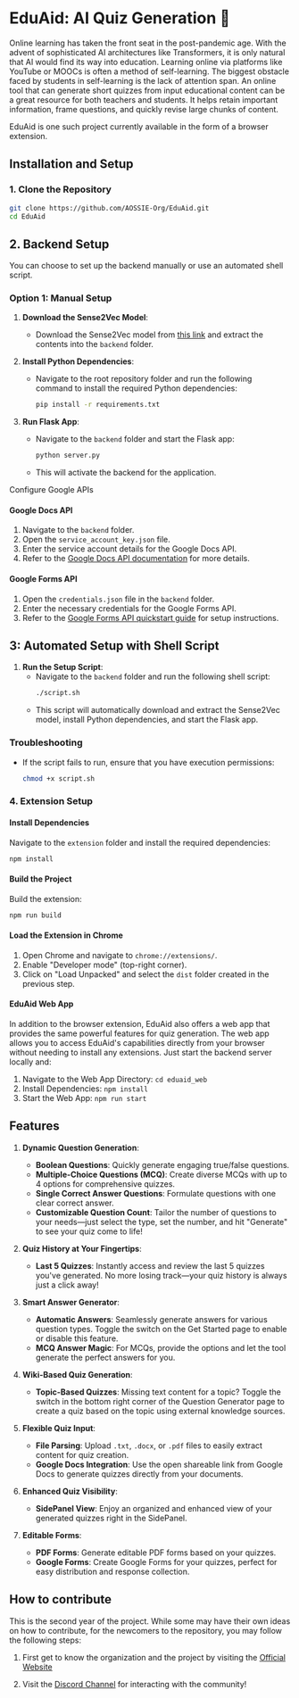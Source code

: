 # EduAid: AI Quiz Generation 🚀

Online learning has taken the front seat in the post-pandemic age. With the advent of sophisticated AI architectures like Transformers, it is only natural that AI would find its way into education. Learning online via platforms like YouTube or MOOCs is often a method of self-learning. The biggest obstacle faced by students in self-learning is the lack of attention span. An online tool that can generate short quizzes from input educational content can be a great resource for both teachers and students. It helps retain important information, frame questions, and quickly revise large chunks of content.

EduAid is one such project currently available in the form of a browser extension.

## Installation and Setup

### 1. Clone the Repository

```bash
git clone https://github.com/AOSSIE-Org/EduAid.git
cd EduAid
```
## 2. Backend Setup

You can choose to set up the backend manually or use an automated shell script.

### Option 1: Manual Setup

1. **Download the Sense2Vec Model**:
   - Download the Sense2Vec model from [this link](https://github.com/explosion/sense2vec/releases/download/v1.0.0/s2v_reddit_2015_md.tar.gz) and extract the contents into the `backend` folder.

2. **Install Python Dependencies**:
   - Navigate to the root repository folder and run the following command to install the required Python dependencies:
     ```bash
     pip install -r requirements.txt
     ```

3. **Run Flask App**:
   - Navigate to the `backend` folder and start the Flask app:
     ```bash
     python server.py
     ```
   - This will activate the backend for the application.


Configure Google APIs

#### Google Docs API

1. Navigate to the `backend` folder.
2. Open the `service_account_key.json` file.
3. Enter the service account details for the Google Docs API.
4. Refer to the [Google Docs API documentation](https://developers.google.com/docs/api/reference/rest) for more details.

#### Google Forms API

1. Open the `credentials.json` file in the `backend` folder.
2. Enter the necessary credentials for the Google Forms API.
3. Refer to the [Google Forms API quickstart guide](https://developers.google.com/forms/api/quickstart/python#set_up_your_environment) for setup instructions.


## 3: Automated Setup with Shell Script

1. **Run the Setup Script**:
   - Navigate to the `backend` folder and run the following shell script:
     ```bash
     ./script.sh
     ```
   - This script will automatically download and extract the Sense2Vec model, install Python dependencies, and start the Flask app.

### Troubleshooting

- If the script fails to run, ensure that you have execution permissions:
  ```bash
  chmod +x script.sh

### 4. Extension Setup

#### Install Dependencies

Navigate to the `extension` folder and install the required dependencies:

```bash
npm install
```
#### Build the Project

Build the extension:

```bash
npm run build
```
#### Load the Extension in Chrome

1. Open Chrome and navigate to `chrome://extensions/`.
2. Enable "Developer mode" (top-right corner).
3. Click on "Load Unpacked" and select the `dist` folder created in the previous step.

#### EduAid Web App
In addition to the browser extension, EduAid also offers a web app that provides the same powerful features for quiz generation. The web app allows you to access EduAid's capabilities directly from your browser without needing to install any extensions. Just start the backend server locally and:

1. Navigate to the Web App Directory:
`cd eduaid_web`
2. Install Dependencies:
`npm install`
3. Start the Web App:
`npm run start`

## Features

1. **Dynamic Question Generation**:
   - **Boolean Questions**: Quickly generate engaging true/false questions.
   - **Multiple-Choice Questions (MCQ)**: Create diverse MCQs with up to 4 options for comprehensive quizzes.
   - **Single Correct Answer Questions**: Formulate questions with one clear correct answer.
   - **Customizable Question Count**: Tailor the number of questions to your needs—just select the type, set the number, and hit "Generate" to see your quiz come to life!

2. **Quiz History at Your Fingertips**:
   - **Last 5 Quizzes**: Instantly access and review the last 5 quizzes you've generated. No more losing track—your quiz history is always just a click away!

3. **Smart Answer Generator**:
   - **Automatic Answers**: Seamlessly generate answers for various question types. Toggle the switch on the Get Started page to enable or disable this feature.
   - **MCQ Answer Magic**: For MCQs, provide the options and let the tool generate the perfect answers for you.

4. **Wiki-Based Quiz Generation**:
   - **Topic-Based Quizzes**: Missing text content for a topic? Toggle the switch in the bottom right corner of the Question Generator page to create a quiz based on the topic using external knowledge sources.

5. **Flexible Quiz Input**:
   - **File Parsing**: Upload `.txt`, `.docx`, or `.pdf` files to easily extract content for quiz creation.
   - **Google Docs Integration**: Use the open shareable link from Google Docs to generate quizzes directly from your documents.

6. **Enhanced Quiz Visibility**:
   - **SidePanel View**: Enjoy an organized and enhanced view of your generated quizzes right in the SidePanel.

7. **Editable Forms**:
   - **PDF Forms**: Generate editable PDF forms based on your quizzes.
   - **Google Forms**: Create Google Forms for your quizzes, perfect for easy distribution and response collection.

## How to contribute

This is the second year of the project. While some may have their own ideas on how to contribute, for the newcomers to the repository, you may follow the following steps: 

1. First get to know the organization and the project by visiting the [Official Website](https://github.com/AOSSIE-Org)

2. Visit the [Discord Channel](https://discord.com/channels/1022871757289422898/1073262393670504589) for interacting with the community!


